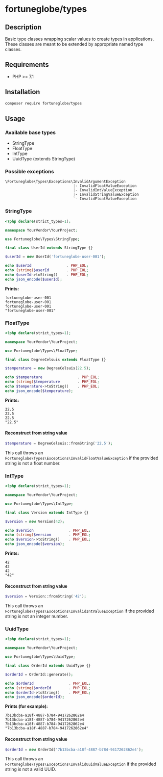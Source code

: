 # fortuneglobe/types

## Description

Basic type classes wrapping scalar values to create types in applications.
These classes are meant to be extended by appropriate named type classes.

## Requirements

* PHP >= 7.1

## Installation

```bash
composer require fortuneglobe/types
```

## Usage

### Available base types

* StringType
* FloatType
* IntType
* UuidType (extends StringType)

### Possible exceptions

```
\Fortuneglobe\Types\Exceptions\InvalidArgumentException
                               |- InvalidFloatValueException
                               |- InvalidIntValueException
                               |- InvalidStringValueException
                               `- InvalidFloatValueException
```
  

### StringType

```php
<?php declare(strict_types=1);

namespace YourVendor\YourProject;

use Fortuneglobe\Types\StringType;

final class UserId extends StringType {}

$userId = new UserId('fortuneglobe-user-001');

echo $userId                . PHP_EOL;
echo (string)$userId        . PHP_EOL;
echo $userId->toString()    . PHP_EOL;
echo json_encode($userId);
```

**Prints:**

```
fortuneglobe-user-001
fortuneglobe-user-001
fortuneglobe-user-001
"fortuneglobe-user-001"
```

### FloatType

```php
<?php declare(strict_types=1);

namespace YourVendor\YourProject;

use Fortuneglobe\Types\FloatType;

final class DegreeCelsuis extends FloatType {}

$temperature = new DegreeCelsuis(22.5);

echo $temperature                . PHP_EOL;
echo (string)$temperature        . PHP_EOL;
echo $temperature->toString()    . PHP_EOL;
echo json_encode($temperature);
```

**Prints:**

```
22.5
22.5
22.5
"22.5"
```

#### Reconstruct from string value
    
```php
$temperature = DegreeCelsuis::fromString('22.5');
``` 

This call throws an `Fortuneglobe\Types\Exceptions\InvalidFloatValueException` if the provided string is not a float number.

### IntType

```php
<?php declare(strict_types=1);

namespace YourVendor\YourProject;

use Fortuneglobe\Types\IntType;

final class Version extends IntType {}

$version = new Version(42);

echo $version                . PHP_EOL;
echo (string)$version        . PHP_EOL;
echo $version->toString()    . PHP_EOL;
echo json_encode($version);
```

**Prints:**

```
42
42
42
"42"
```

#### Reconstruct from string value
    
```php
$version = Version::fromString('42');
``` 

This call throws an `Fortuneglobe\Types\Exceptions\InvalidIntValueException` if the provided string is not an integer number.


### UuidType

```php
<?php declare(strict_types=1);

namespace YourVendor\YourProject;

use Fortuneglobe\Types\UuidType;

final class OrderId extends UuidType {}

$orderId = OrderId::generate();

echo $orderId                . PHP_EOL;
echo (string)$orderId        . PHP_EOL;
echo $orderId->toString()    . PHP_EOL;
echo json_encode($orderId);
```

**Prints (for example):**

```
7b13bcba-a18f-4887-b784-9417262862e4
7b13bcba-a18f-4887-b784-9417262862e4
7b13bcba-a18f-4887-b784-9417262862e4
"7b13bcba-a18f-4887-b784-9417262862e4"
```

#### Reconstruct from string value

```php
$orderId = new OrderId('7b13bcba-a18f-4887-b784-9417262862e4');
``` 

This call throws an `Fortuneglobe\Types\Exceptions\InvalidUuidValueException` if the provided string is not a valid UUID.
